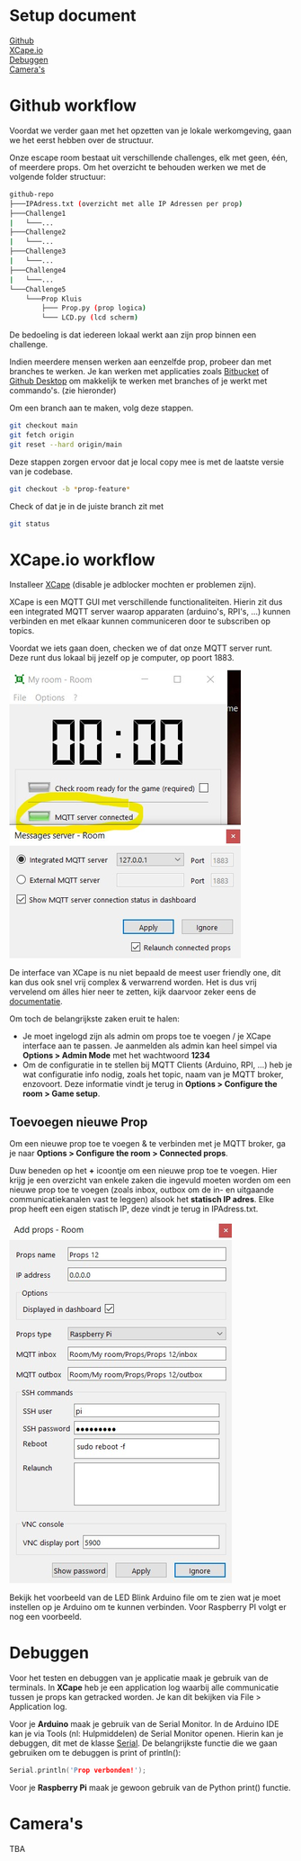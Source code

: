 # Setup document
[Github](#github-workflow)  
[XCape.io](#xcapeio-workflow)  
[Debuggen](#debuggen)  
[Camera's](#cameras)

# Github workflow
Voordat we verder gaan met het opzetten van je lokale werkomgeving, gaan we het eerst hebben over de structuur.

Onze escape room bestaat uit verschillende challenges, elk met geen, één, of meerdere props. Om het overzicht te behouden werken we met de volgende folder structuur:
```bash
github-repo
├───IPAdress.txt (overzicht met alle IP Adressen per prop)
├───Challenge1
|   └───...
├───Challenge2
|   └───...
├───Challenge3
|   └───...
├───Challenge4
|   └───...
└───Challenge5
    └───Prop Kluis
        ├─── Prop.py (prop logica)
        └─── LCD.py (lcd scherm)
```

De bedoeling is dat iedereen lokaal werkt aan zijn prop binnen een challenge.    
  
  
Indien meerdere mensen werken aan eenzelfde prop, probeer dan met branches te werken. Je kan werken met applicaties zoals [Bitbucket](https://www.atlassian.com/software/bitbucket/bundle) of [Github Desktop](https://desktop.github.com/) om makkelijk te werken met branches of je werkt met commando's. (zie hieronder)

Om een branch aan te maken, volg deze stappen.
```bash
git checkout main
git fetch origin
git reset --hard origin/main
```
Deze stappen zorgen ervoor dat je local copy mee is met de laatste versie van je codebase.

```bash
git checkout -b *prop-feature*
```

Check of dat je in de juiste branch zit met 
```bash
git status
```

# XCape.io workflow
Installeer [XCape](https://xcape.io/) (disable je adblocker mochten er problemen zijn).

XCape is een MQTT GUI met verschillende functionaliteiten. Hierin zit dus een integrated MQTT server waarop apparaten (arduino's, RPI's, ...) kunnen verbinden en met elkaar kunnen communiceren door te subscriben op topics. 

Voordat we iets gaan doen, checken we of dat onze MQTT server runt. Deze runt dus lokaal bij jezelf op je computer, op poort 1883.  

![xcape](./images/xcapemqtt.jpg)


De interface van XCape is nu niet bepaald de meest user friendly one, dit kan dus ook snel vrij complex & verwarrend worden. Het is dus vrij vervelend om álles hier neer te zetten, kijk daarvoor zeker eens de [documentatie](https://xcape.io/public/documentation/en/room/Contents.html).

Om toch de belangrijkste zaken eruit te halen: 
- Je moet ingelogd zijn als admin om props toe te voegen / je XCape interface aan te passen. Je aanmelden als admin kan heel simpel via **Options > Admin Mode** met het wachtwoord **1234**
- Om de configuratie in te stellen bij MQTT Clients (Arduino, RPI, ...) heb je wat configuratie info nodig, zoals het topic, naam van je MQTT broker, enzovoort. Deze informatie vindt je terug in **Options > Configure the room > Game setup**. 

## Toevoegen nieuwe Prop

Om een nieuwe prop toe te voegen & te verbinden met je MQTT broker, ga je naar **Options > Configure the room > Connected props**. 

Duw beneden op het **+** icoontje om een nieuwe prop toe te voegen. Hier krijg je een overzicht van enkele zaken die ingevuld moeten worden om een nieuwe prop toe te voegen (zoals inbox, outbox om de in- en uitgaande communicatiekanalen vast te leggen) alsook het **statisch IP adres**. Elke prop heeft een eigen statisch IP, deze vindt je terug in IPAdress.txt.

![nieuwe prop toevoegen](./images/addproprpi.jpg)

Bekijk het voorbeeld van de LED Blink Arduino file om te zien wat je moet instellen op je Arduino om te kunnen verbinden. Voor Raspberry PI volgt er nog een voorbeeld.


# Debuggen

Voor het testen en debuggen van je applicatie maak je gebruik van de terminals. In **XCape** heb je een application log waarbij alle communicatie tussen je props kan getracked worden. Je kan dit bekijken via File > Application log.

Voor je **Arduino** maak je gebruik van de Serial Monitor. In de Arduino IDE kan je via Tools (nl: Hulpmiddelen) de Serial Monitor openen. Hierin kan je debuggen, dit met de klasse [Serial](https://www.arduino.cc/reference/en/language/functions/communication/serial/). De belangrijkste functie die we gaan gebruiken om te debuggen is print of println():
```C++
Serial.println('Prop verbonden!');
```
Voor je **Raspberry Pi** maak je gewoon gebruik van de Python print() functie.


# Camera's

TBA
